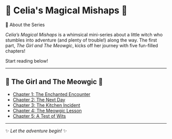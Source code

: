 # 💫 Celia's Magical Mishaps 💫   

📖 About the Series

*Celia’s Magical Mishaps* is a whimsical mini-series about a little witch who stumbles into adventure (and plenty of trouble!) along the way. The first part, *The Girl and The Meowgic*, kicks off her journey with five fun-filled chapters!

Start reading below!

---

## 🎀 The Girl and The Meowgic 🐾
- [Chapter 1: The Enchanted Encounter](index.html?chapter=chapters/chapter-1.md)
- [Chapter 2: The Next Day](index.html?chapter=chapters/chapter-2.md)  
- [Chapter 3: The Kitchen Incident](index.html?chapter=chapters/chapter-3.md)
- [Chapter 4: The Meowgic Lesson](index.html?chapter=chapters/chapter-4.md)
- [Chapter 5: A Test of Wits](index.html?chapter=chapters/chapter-5.md)   

---

✨ *Let the adventure begin!* ✨
